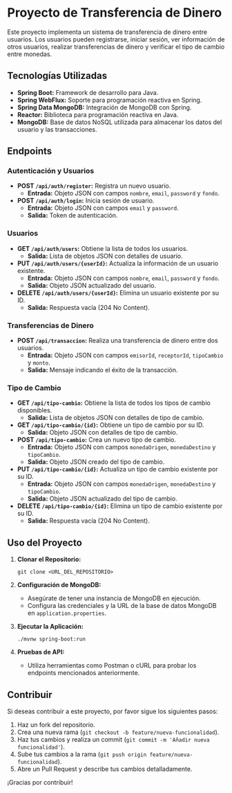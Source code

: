 # Proyecto de Transferencia de Dinero

Este proyecto implementa un sistema de transferencia de dinero entre usuarios. Los usuarios pueden registrarse, iniciar sesión, ver información de otros usuarios, realizar transferencias de dinero y verificar el tipo de cambio entre monedas.

## Tecnologías Utilizadas
- **Spring Boot:** Framework de desarrollo para Java.
- **Spring WebFlux:** Soporte para programación reactiva en Spring.
- **Spring Data MongoDB:** Integración de MongoDB con Spring.
- **Reactor:** Biblioteca para programación reactiva en Java.
- **MongoDB:** Base de datos NoSQL utilizada para almacenar los datos del usuario y las transacciones.

## Endpoints

### Autenticación y Usuarios
- **POST `/api/auth/register`:** Registra un nuevo usuario.
  - **Entrada:** Objeto JSON con campos `nombre`, `email`, `password` y `fondo`.
- **POST `/api/auth/login`:** Inicia sesión de usuario.
  - **Entrada:** Objeto JSON con campos `email` y `password`.
  - **Salida:** Token de autenticación.

### Usuarios
- **GET `/api/auth/users`:** Obtiene la lista de todos los usuarios.
  - **Salida:** Lista de objetos JSON con detalles de usuario.
- **PUT `/api/auth/users/{userId}`:** Actualiza la información de un usuario existente.
  - **Entrada:** Objeto JSON con campos `nombre`, `email`, `password` y `fondo`.
  - **Salida:** Objeto JSON actualizado del usuario.
- **DELETE `/api/auth/users/{userId}`:** Elimina un usuario existente por su ID.
  - **Salida:** Respuesta vacía (204 No Content).

### Transferencias de Dinero
- **POST `/api/transaccion`:** Realiza una transferencia de dinero entre dos usuarios.
  - **Entrada:** Objeto JSON con campos `emisorId`, `receptorId`, `tipoCambio` y `monto`.
  - **Salida:** Mensaje indicando el éxito de la transacción.

### Tipo de Cambio
- **GET `/api/tipo-cambio`:** Obtiene la lista de todos los tipos de cambio disponibles.
  - **Salida:** Lista de objetos JSON con detalles de tipo de cambio.
- **GET `/api/tipo-cambio/{id}`:** Obtiene un tipo de cambio por su ID.
  - **Salida:** Objeto JSON con detalles de tipo de cambio.
- **POST `/api/tipo-cambio`:** Crea un nuevo tipo de cambio.
  - **Entrada:** Objeto JSON con campos `monedaOrigen`, `monedaDestino` y `tipoCambio`.
  - **Salida:** Objeto JSON creado del tipo de cambio.
- **PUT `/api/tipo-cambio/{id}`:** Actualiza un tipo de cambio existente por su ID.
  - **Entrada:** Objeto JSON con campos `monedaOrigen`, `monedaDestino` y `tipoCambio`.
  - **Salida:** Objeto JSON actualizado del tipo de cambio.
- **DELETE `/api/tipo-cambio/{id}`:** Elimina un tipo de cambio existente por su ID.
  - **Salida:** Respuesta vacía (204 No Content).

## Uso del Proyecto

1. **Clonar el Repositorio:**
   ```
   git clone <URL_DEL_REPOSITORIO>
   ```

2. **Configuración de MongoDB:**
   - Asegúrate de tener una instancia de MongoDB en ejecución.
   - Configura las credenciales y la URL de la base de datos MongoDB en `application.properties`.

3. **Ejecutar la Aplicación:**
   ```
   ./mvnw spring-boot:run
   ```

4. **Pruebas de API:**
   - Utiliza herramientas como Postman o cURL para probar los endpoints mencionados anteriormente.

## Contribuir

Si deseas contribuir a este proyecto, por favor sigue los siguientes pasos:

1. Haz un fork del repositorio.
2. Crea una nueva rama (`git checkout -b feature/nueva-funcionalidad`).
3. Haz tus cambios y realiza un commit (`git commit -m 'Añadir nueva funcionalidad'`).
4. Sube tus cambios a la rama (`git push origin feature/nueva-funcionalidad`).
5. Abre un Pull Request y describe tus cambios detalladamente.

¡Gracias por contribuir!

